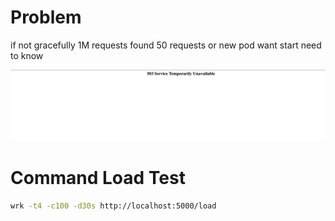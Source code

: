 # Problem 

if not gracefully 1M requests found 50 requests or new pod want start need to know

![screenshot](503.png)


# Command Load Test

```sh
wrk -t4 -c100 -d30s http://localhost:5000/load
```

